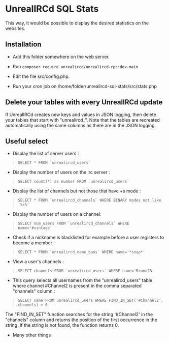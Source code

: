 UnrealIRCd SQL Stats
==============

This way, it would be possible to display the desired statistics on the websites.


Installation
------------
- Add this folder somewhere on the web server.

- Run 
``composer require unrealircd/unrealircd-rpc:dev-main``
- Edit the file src/config.php.

- Run your cron job on /home/folder/unrealircd-sql-stats/src/stats.php


Delete your tables with every UnrealIRCd update
------------
If UnrealIRCd creates new keys and values in JSON logging, then delete your tables that start with "unrealircd_". Note that the tables are recreated automatically using the same columns as there are in the JSON logging.


Useful select
------------
* Display the list of server users : 
>``SELECT * FROM `unrealircd_users` ``

* Display the number of users on the irc server : 
>``SELECT count(*) as number FROM `unrealircd_users` ``

* Display the list of channels but not those that have +s mode : 
>``SELECT * FROM `unrealircd_channels` WHERE BINARY modes not like '%s%' ``

* Display the number of users on a channel: 
>``SELECT num_users FROM `unrealircd_channels` WHERE name='#vintage' ``

* Check if a nickname is blacklisted for example before a user registers to become a member : 
>``SELECT * FROM `unrealircd_name_bans` WHERE name='*snap*' ``

* View a user's channels : 
>``SELECT channels FROM `unrealircd_users` WHERE name='Bruno23' ``

* This query selects all usernames from the "unrealircd_users" table where channel #Channel2 is present in the comma separated "channels" column : 
>``SELECT name FROM unrealircd_users WHERE FIND_IN_SET('#Channel2', channels) > 0 ``

The "FIND_IN_SET" function searches for the string '#Channel2' in the "channels" column and returns the position of the first occurrence in the string. If the string is not found, the function returns 0.

* Many other things